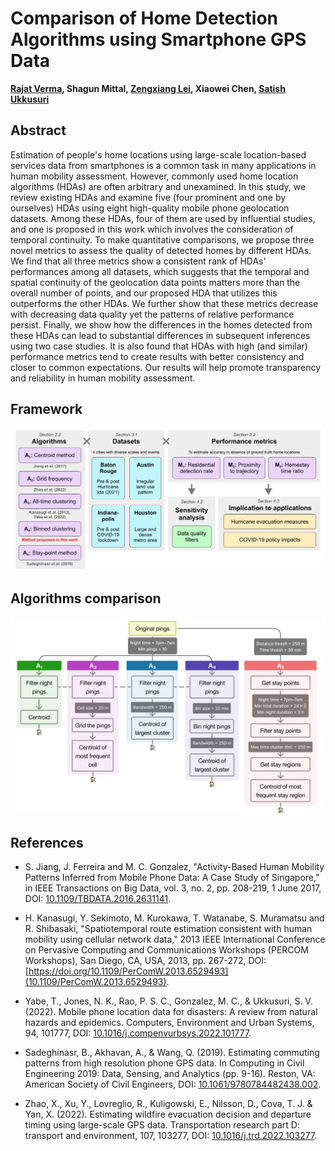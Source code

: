 # Comparison of Home Detection Algorithms using Smartphone GPS Data
**[Rajat Verma](https://github.com/rvanxer), Shagun Mittal, [Zengxiang Lei](https://github.com/tjleizeng), Xiaowei Chen, [Satish Ukkusuri](https://github.com/umnilab)**

## Abstract
Estimation of people's home locations using large-scale location-based services data from smartphones is a common task in many applications in human mobility assessment. However, commonly used home location algorithms (HDAs) are often arbitrary and unexamined.
In this study, we review existing HDAs and examine five (four prominent and one by ourselves) HDAs using eight high-quality mobile phone geolocation datasets. 
Among these HDAs, four of them are used by influential studies, and one is proposed in this work which involves the consideration of temporal continuity. 
To make quantitative comparisons, we propose three novel metrics to assess the quality of detected homes by different HDAs. 
We find that all three metrics show a consistent rank of HDAs' performances among all datasets, which suggests that the temporal and spatial continuity of the geolocation data points matters more than the overall number of points, and our proposed HDA that utilizes this outperforms the other HDAs.
We further show that these metrics decrease with decreasing data quality yet the patterns of relative performance persist.
Finally, we show how the differences in the homes detected from these HDAs can lead to substantial differences in subsequent inferences using two case studies. It is also found that HDAs with high (and similar) performance metrics tend to create results with better consistency and closer to common expectations.
Our results will help promote transparency and reliability in human mobility assessment.

## Framework
<img src="fig/Overall%20framework%20-%20Simple.png" width=1000>

## Algorithms comparison
<img src="fig/Algorithms%20flowchart.png" width=800>

## References
* S. Jiang, J. Ferreira and M. C. Gonzalez, "Activity-Based Human Mobility Patterns Inferred from Mobile Phone Data: A Case Study of Singapore," in IEEE Transactions on Big Data, vol. 3, no. 2, pp. 208-219, 1 June 2017, DOI: [10.1109/TBDATA.2016.2631141](https://doi.org/10.1109/TBDATA.2016.2631141).

* H. Kanasugi, Y. Sekimoto, M. Kurokawa, T. Watanabe, S. Muramatsu and R. Shibasaki, "Spatiotemporal route estimation consistent with human mobility using cellular network data," 2013 IEEE International Conference on Pervasive Computing and Communications Workshops (PERCOM Workshops), San Diego, CA, USA, 2013, pp. 267-272, DOI: [https://doi.org/10.1109/PerComW.2013.6529493](10.1109/PerComW.2013.6529493).

* Yabe, T., Jones, N. K., Rao, P. S. C., Gonzalez, M. C., & Ukkusuri, S. V. (2022). Mobile phone location data for disasters: A review from natural hazards and epidemics. Computers, Environment and Urban Systems, 94, 101777, DOI: [10.1016/j.compenvurbsys.2022.101777](https://doi.org/10.1016/j.compenvurbsys.2022.101777).

* Sadeghinasr, B., Akhavan, A., & Wang, Q. (2019). Estimating commuting patterns from high resolution phone GPS data. In Computing in Civil Engineering 2019: Data, Sensing, and Analytics (pp. 9-16). Reston, VA: American Society of Civil Engineers, DOI: [10.1061/9780784482438.002](https://doi.org/10.1061/9780784482438.002).

* Zhao, X., Xu, Y., Lovreglio, R., Kuligowski, E., Nilsson, D., Cova, T. J. & Yan, X. (2022). Estimating wildfire evacuation decision and departure timing using large-scale GPS data. Transportation research part D: transport and environment, 107, 103277, DOI: [10.1016/j.trd.2022.103277](https://doi.org/10.1016/j.trd.2022.103277).
